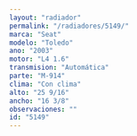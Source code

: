 ```yaml
---
layout: "radiador"
permalink: "/radiadores/5149/"
marca: "Seat"
modelo: "Toledo"
ano: "2003"
motor: "L4 1.6"
transmision: "Automática"
parte: "M-914"
clima: "Con clima"
alto: "25 9/16"
ancho: "16 3/8"
observaciones: ""
id: "5149"
---
```


